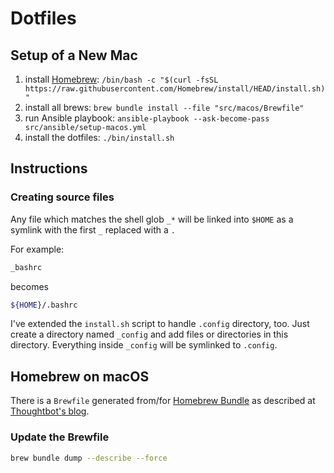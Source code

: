 # Dotfiles

## Setup of a New Mac

1. install [Homebrew](https://brew.sh/): `/bin/bash -c "$(curl -fsSL https://raw.githubusercontent.com/Homebrew/install/HEAD/install.sh)"`
1. install all brews:  `brew bundle install --file "src/macos/Brewfile"`
1. run Ansible playbook: `ansible-playbook --ask-become-pass src/ansible/setup-macos.yml`
1. install the dotfiles: `./bin/install.sh`

## Instructions

### Creating source files

Any file which matches the shell glob `_*` will be linked into `$HOME` as a symlink with the first `_`  replaced with a `.`

For example:

```bash
_bashrc
```

becomes

```bash
${HOME}/.bashrc
```

I've extended the `install.sh` script to handle `.config` directory, too. Just create a directory named `_config` and add files or directories in this directory. Everything inside `_config` will be symlinked to `.config`.

## Homebrew on macOS

There is a `Brewfile` generated from/for [Homebrew Bundle](https://github.com/Homebrew/homebrew-bundle) as described at [Thoughtbot's blog](https://thoughtbot.com/blog/brewfile-a-gemfile-but-for-homebrew).

### Update the Brewfile

```bash
brew bundle dump --describe --force
```
